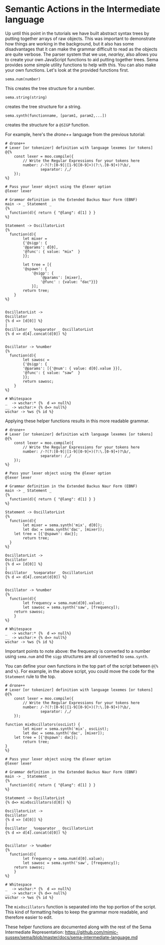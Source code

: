 # Semantic Actions in the Intermediate language

Up until this point in the tutorials we have built abstract syntax trees by putting together arrays of raw objects.  This was important to demonstrate how things are working in the background, but it also has some disadvantages that it can make the grammar difficult to read as the objects are quite verbose.  The parser system that we use, *nearley*, also allows you to create your own JavaScript functions to aid putting together trees.  Sema provides some simple utility functions to help with this. You can also make your own functions. Let's look at the provided functions first.

```
sema.num(number)
```

This creates the tree structure for a number.

```
sema.string(string)
```

creates the tree structure for a string.

```
sema.synth(functionname, [param1, param2,...])
```

creates the structure for a ```@SIGP``` function.

For example, here's the *drone++* language from the previous tutorial:

```
# drone++
# Lexer [or tokenizer] definition with language lexemes [or tokens]
@{%
    const lexer = moo.compile({
        // Write the Regular Expressions for your tokens here  
        number: /-?(?:[0-9]|[1-9][0-9]+)(?:\.[0-9]+)?\b/,
                separator: /,/
    });
%}

# Pass your lexer object using the @lexer option
@lexer lexer

# Grammar definition in the Extended Backus Naur Form (EBNF)
main -> _ Statement _
{%
  function(d){ return { "@lang": d[1] } }
%}

Statement -> OscillatorList
{%
  function(d){
        let mixer =
        {'@sigp': {
        '@params': d[0],
        '@func': { value: "mix"  }
        }};

        let tree = [{
        '@spawn': {
            '@sigp': {
                '@params': [mixer],
                '@func' : {value: "dac"}}}
            }];
        return tree;
    }
%}


OscillatorList ->
Oscillator
{% d => [d[0]] %}
|
Oscillator _ %separator _ OscillatorList
{% d => d[4].concat(d[0]) %}


Oscillator -> %number
{%
  function(d){
        let sawosc =
        {'@sigp': {
        '@params': [{'@num': { value: d[0].value }}],
        '@func': { value: "saw"  }
        }};
        return sawosc;
    }
%}

# Whitespace
_  -> wschar:* {%  d => null%}
__ -> wschar:+ {% d=> null%}
wschar -> %ws {% id %}
```

Applying these helper functions results in this more readable grammar.

```
# drone++
# Lexer [or tokenizer] definition with language lexemes [or tokens]
@{%
    const lexer = moo.compile({
        // Write the Regular Expressions for your tokens here  
        number: /-?(?:[0-9]|[1-9][0-9]+)(?:\.[0-9]+)?\b/,
                separator: /,/
    });
%}

# Pass your lexer object using the @lexer option
@lexer lexer

# Grammar definition in the Extended Backus Naur Form (EBNF)
main -> _ Statement _
{%
  function(d){ return { "@lang": d[1] } }
%}

Statement -> OscillatorList
{%
  function(d){
		let mixer = sema.synth('mix', d[0]);
		let dac = sema.synth('dac', [mixer]);
    let tree = [{'@spawn': dac}];
		return tree;
  }
%}

OscillatorList ->
Oscillator
{% d => [d[0]] %}
|
Oscillator _ %separator _ OscillatorList
{% d => d[4].concat(d[0]) %}


Oscillator -> %number
{%
  function(d){
		let frequency = sema.num(d[0].value);
		let sawosc = sema.synth('saw', [frequency]);
    return sawosc;
    }
%}

# Whitespace
_  -> wschar:* {%  d => null%}
__ -> wschar:+ {% d=> null%}
wschar -> %ws {% id %}
```

Important points to note above:  the frequency is converted to a number using ```sema.num``` and the `sigp` structures are all converted to ```sema.synth```.

You can define your own functions in the top part of the script between ```@{%``` and ```%}```.  For example, in the above script, you could move the code for the ```Statement``` rule to the top.

```
# drone++
# Lexer [or tokenizer] definition with language lexemes [or tokens]
@{%
    const lexer = moo.compile({
        // Write the Regular Expressions for your tokens here  
        number: /-?(?:[0-9]|[1-9][0-9]+)(?:\.[0-9]+)?\b/,
                separator: /,/
    });

function mixOscillators(oscList) {
		let mixer = sema.synth('mix', oscList);
		let dac = sema.synth('dac', [mixer]);
    let tree = [{'@spawn': dac}];
		return tree;
}
%}

# Pass your lexer object using the @lexer option
@lexer lexer

# Grammar definition in the Extended Backus Naur Form (EBNF)
main -> _ Statement _
{%
  function(d){ return { "@lang": d[1] } }
%}

Statement -> OscillatorList
{% d=> mixOscillators(d[0]) %}

OscillatorList ->
Oscillator
{% d => [d[0]] %}
|
Oscillator _ %separator _ OscillatorList
{% d => d[4].concat(d[0]) %}


Oscillator -> %number
{%
  function(d){
		let frequency = sema.num(d[0].value);
		let sawosc = sema.synth('saw', [frequency]);
    return sawosc;
    }
%}

# Whitespace
_  -> wschar:* {%  d => null%}
__ -> wschar:+ {% d=> null%}
wschar -> %ws {% id %}
```

The `mixOscillators` function is separated into the top portion of the script.  This kind of formatting helps to keep the grammar more readable, and therefore easier to edit.

These helper functions are documented along with the rest of the Sema Intermediate Representation: https://github.com/mimic-sussex/sema/blob/master/docs/sema-intermediate-language.md
